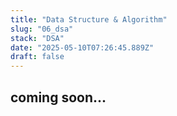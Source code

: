 ```yaml
---
title: "Data Structure & Algorithm"
slug: "06_dsa"
stack: "DSA"
date: "2025-05-10T07:26:45.889Z"
draft: false
---
```



## coming soon...